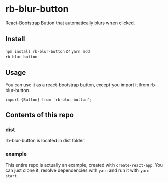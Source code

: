 # rb-blur-button

React-Bootstrap Button that automatically blurs when clicked.

## Install

<code>npm install rb-blur-button</code> or <code>yarn add rb-blur-button</code>.

## Usage

You can use it as a react-bootstrap button, except you import it from rb-blur-button.

<code>import {Button} from 'rb-blur-button';</code>

## Contents of this repo
### dist

rb-blur-button is located in dist folder.

### example

This entire repo is actually an example, created with <code>create-react-app</code>.
You can just clone it, resolve dependencies with <code>yarn</code> and run it with <code>yarn start</code>.
